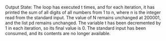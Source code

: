 Output State: The loop has executed t times, and for each iteration, it has printed the sum of all digits of all numbers from 1 to n, where n is the integer read from the standard input. The value of N remains unchanged at 200001, and the list pd remains unchanged. The variable t has been decremented by 1 in each iteration, so its final value is 0. The standard input has been consumed, and its contents are no longer available.